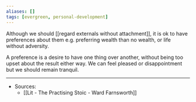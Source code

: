 ```yaml
---
aliases: []
tags: [evergreen, personal-development]
---
```


Although we should [[regard externals without attachment]], it is ok to have preferences about them e.g. preferring wealth than no wealth, or life without adversity. 

A preference is a desire to have one thing over another, without being too upset about the result either way. We can feel pleased or disappointment but we should remain tranquil.



---
- Sources:
	- [[Lit  - The Practising Stoic - Ward Farnsworth]]
